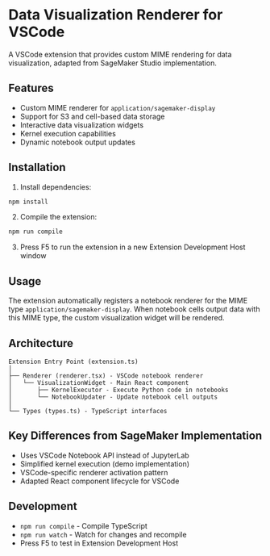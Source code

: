 # Data Visualization Renderer for VSCode

A VSCode extension that provides custom MIME rendering for data visualization, adapted from SageMaker Studio implementation.

## Features

- Custom MIME renderer for `application/sagemaker-display`
- Support for S3 and cell-based data storage
- Interactive data visualization widgets
- Kernel execution capabilities
- Dynamic notebook output updates

## Installation

1. Install dependencies:
```bash
npm install
```

2. Compile the extension:
```bash
npm run compile
```

3. Press F5 to run the extension in a new Extension Development Host window

## Usage

The extension automatically registers a notebook renderer for the MIME type `application/sagemaker-display`. When notebook cells output data with this MIME type, the custom visualization widget will be rendered.

## Architecture

```
Extension Entry Point (extension.ts)
│
├── Renderer (renderer.tsx) - VSCode notebook renderer
│   └── VisualizationWidget - Main React component
│       ├── KernelExecutor - Execute Python code in notebooks
│       └── NotebookUpdater - Update notebook cell outputs
│
└── Types (types.ts) - TypeScript interfaces
```

## Key Differences from SageMaker Implementation

- Uses VSCode Notebook API instead of JupyterLab
- Simplified kernel execution (demo implementation)
- VSCode-specific renderer activation pattern
- Adapted React component lifecycle for VSCode

## Development

- `npm run compile` - Compile TypeScript
- `npm run watch` - Watch for changes and recompile
- Press F5 to test in Extension Development Host